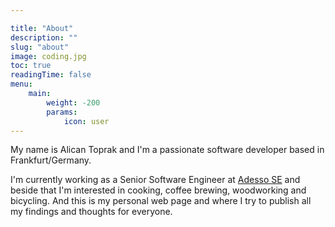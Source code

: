 ```yaml
---

title: "About"
description: ""
slug: "about"
image: coding.jpg
toc: true
readingTime: false
menu:
    main:
        weight: -200
        params:
            icon: user
---
```



My name is Alican Toprak and I'm a passionate software developer based in Frankfurt/Germany.

I'm currently working as a Senior Software Engineer at [Adesso SE](https://www.adesso.de/de/) and beside that I'm interested in cooking, coffee brewing, woodworking and bicycling. And this is my personal web page and where I try to publish all my findings and thoughts for everyone.



